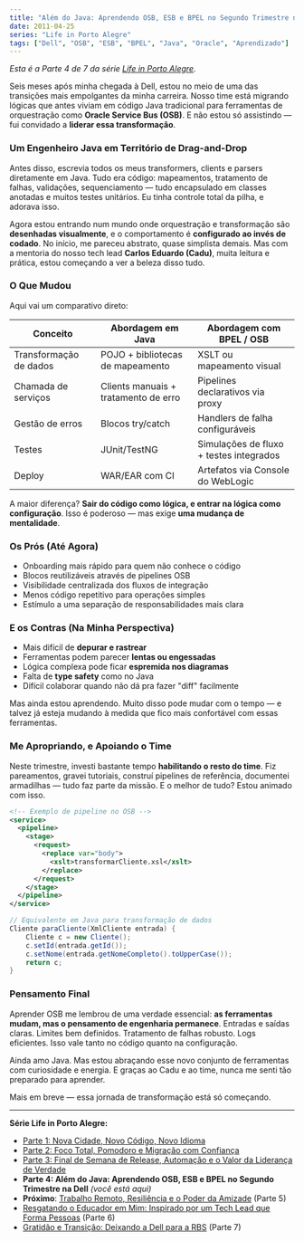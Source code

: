 ```yaml
---
title: "Além do Java: Aprendendo OSB, ESB e BPEL no Segundo Trimestre na Dell"
date: 2011-04-25
series: "Life in Porto Alegre"
tags: ["Dell", "OSB", "ESB", "BPEL", "Java", "Oracle", "Aprendizado"]
---
```


_Esta é a Parte 4 de 7 da série [Life in Porto Alegre](/pt/series/life-in-porto-alegre/)._

Seis meses após minha chegada à Dell, estou no meio de uma das transições mais empolgantes da minha carreira. Nosso time está migrando lógicas que antes viviam em código Java tradicional para ferramentas de orquestração como **Oracle Service Bus (OSB)**. E não estou só assistindo — fui convidado a **liderar essa transformação**.

### Um Engenheiro Java em Território de Drag-and-Drop

Antes disso, escrevia todos os meus transformers, clients e parsers diretamente em Java. Tudo era código: mapeamentos, tratamento de falhas, validações, sequenciamento — tudo encapsulado em classes anotadas e muitos testes unitários. Eu tinha controle total da pilha, e adorava isso.

Agora estou entrando num mundo onde orquestração e transformação são **desenhadas visualmente**, e o comportamento é **configurado ao invés de codado**. No início, me pareceu abstrato, quase simplista demais. Mas com a mentoria do nosso tech lead **Carlos Eduardo (Cadu)**, muita leitura e prática, estou começando a ver a beleza disso tudo.

### O Que Mudou

Aqui vai um comparativo direto:

| Conceito               | Abordagem em Java                    | Abordagem com BPEL / OSB                |
| ---------------------- | ------------------------------------ | --------------------------------------- |
| Transformação de dados | POJO + bibliotecas de mapeamento     | XSLT ou mapeamento visual               |
| Chamada de serviços    | Clients manuais + tratamento de erro | Pipelines declarativos via proxy        |
| Gestão de erros        | Blocos try/catch                     | Handlers de falha configuráveis         |
| Testes                 | JUnit/TestNG                         | Simulações de fluxo + testes integrados |
| Deploy                 | WAR/EAR com CI                       | Artefatos via Console do WebLogic       |

A maior diferença? **Sair do código como lógica, e entrar na lógica como configuração**. Isso é poderoso — mas exige **uma mudança de mentalidade**.

### Os Prós (Até Agora)

- Onboarding mais rápido para quem não conhece o código
- Blocos reutilizáveis através de pipelines OSB
- Visibilidade centralizada dos fluxos de integração
- Menos código repetitivo para operações simples
- Estímulo a uma separação de responsabilidades mais clara

### E os Contras (Na Minha Perspectiva)

- Mais difícil de **depurar e rastrear**
- Ferramentas podem parecer **lentas ou engessadas**
- Lógica complexa pode ficar **espremida nos diagramas**
- Falta de **type safety** como no Java
- Difícil colaborar quando não dá pra fazer "diff" facilmente

Mas ainda estou aprendendo. Muito disso pode mudar com o tempo — e talvez já esteja mudando à medida que fico mais confortável com essas ferramentas.

### Me Apropriando, e Apoiando o Time

Neste trimestre, investi bastante tempo **habilitando o resto do time**. Fiz pareamentos, gravei tutoriais, construí pipelines de referência, documentei armadilhas — tudo faz parte da missão. E o melhor de tudo? Estou animado com isso.

```xml
<!-- Exemplo de pipeline no OSB -->
<service>
  <pipeline>
    <stage>
      <request>
        <replace var="body">
          <xslt>transformarCliente.xsl</xslt>
        </replace>
      </request>
    </stage>
  </pipeline>
</service>
```

```java
// Equivalente em Java para transformação de dados
Cliente paraCliente(XmlCliente entrada) {
    Cliente c = new Cliente();
    c.setId(entrada.getId());
    c.setNome(entrada.getNomeCompleto().toUpperCase());
    return c;
}
```

### Pensamento Final

Aprender OSB me lembrou de uma verdade essencial: **as ferramentas mudam, mas o pensamento de engenharia permanece**. Entradas e saídas claras. Limites bem definidos. Tratamento de falhas robusto. Logs eficientes. Isso vale tanto no código quanto na configuração.

Ainda amo Java. Mas estou abraçando esse novo conjunto de ferramentas com curiosidade e energia. E graças ao Cadu e ao time, nunca me senti tão preparado para aprender.

Mais em breve — essa jornada de transformação está só começando.

---

**Série Life in Porto Alegre:**

- [Parte 1: Nova Cidade, Novo Código, Novo Idioma](/pt/posts/2010-11-15-primeira-semana-dell-porto-alegre/)
- [Parte 2: Foco Total, Pomodoro e Migração com Confiança](/pt/posts/2010-12-16-migracao-foco-pomodoro-dell/)
- [Parte 3: Final de Semana de Release, Automação e o Valor da Liderança de Verdade](/pt/posts/2011-01-30-final-de-semana-de-release-dell/)
- **Parte 4: Além do Java: Aprendendo OSB, ESB e BPEL no Segundo Trimestre na Dell** _(você está aqui)_
- **Próximo**: [Trabalho Remoto, Resiliência e o Poder da Amizade](/pt/posts/2011-10-15-trabalho-remoto-resiliencia-e-amizade/) (Parte 5)
- [Resgatando o Educador em Mim: Inspirado por um Tech Lead que Forma Pessoas](/pt/posts/2011-12-20-resgatando-o-educador-em-mim/) (Parte 6)
- [Gratidão e Transição: Deixando a Dell para a RBS](/pt/posts/2012-04-01-transicao-dell-para-rbs/) (Parte 7)

